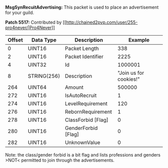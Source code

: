 **MsgSynRecuitAdvertising:** This packet is used to place an advertisement for your guild.

**Patch 5517:** Contributed by [[http://chained2pvp.com/user/255-pro4never/|Pro4Never]]

| Offset | Data Type | Description | Example |
|---|---|---|---|
| 0 | UINT16 | Packet Length | 338 |
| 2 | UINT16 | Packet Identifier | 2225 |
| 4 | UINT32 | Id | 1000001 |
| 8 | STRING(256) | Description | "Join us for cookies!" |
| 264 | UINT64 | Amount | 500000 |
| 272 | UINT16 | IsAutoRecruit | 1 |
| 274 | UINT16 | LevelRequirement | 120 |
| 276 | UINT16 | RebornRequirement | 1 |
| 278 | UINT16 | ClassForbid [Flag] | 0 |
| 280 | UINT16 | GenderForbid [Flag] | 0 |
| 282 | UINT16 | UnknownValue | 0 |

Note: the class/gender forbid is a bit flag and lists professions and genders >NOT< permitted to join through the advertisements.

